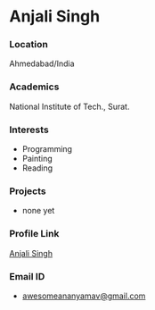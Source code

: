 # Anjali Singh

### Location

Ahmedabad/India

### Academics

National Institute of Tech., Surat.

### Interests

- Programming
- Painting 
- Reading

### Projects

- none yet

### Profile Link

[Anjali Singh](https://github.com/anjali-coder)

### Email ID

- awesomeananyamav@gmail.com